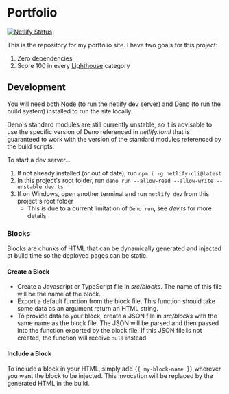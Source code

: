# Portfolio

[![Netlify Status](https://api.netlify.com/api/v1/badges/1c740dd0-2db1-475f-b7cd-af9ab81a7bf6/deploy-status)](https://app.netlify.com/sites/dev-nicolaos/deploys)

This is the repository for my portfolio site. I have two goals for this project:

1. Zero dependencies
2. Score 100 in every [Lighthouse](https://developers.google.com/web/tools/lighthouse/) category

## Development

You will need both [Node](https://nodejs.org/) (to run the netlify dev server) and [Deno](https://deno.land/) (to run the build system) installed to run the site locally.

Deno's standard modules are still currently unstable, so it is advisable to use the specific version of Deno referenced in _netlify.toml_ that is guaranteed to work with the version of the standard modules referenced by the build scripts.

To start a dev server...

1. If not already installed (or out of date), run `npm i -g netlify-cli@latest`
2. In this project's root folder, run `deno run --allow-read --allow-write --unstable dev.ts`
3. If on Windows, open another terminal and run `netlify dev` from this project's root folder
    - This is due to a current limitation of `Deno.run`, see _dev.ts_ for more details

### Blocks

Blocks are chunks of HTML that can be dynamically generated and injected at build time so the deployed pages can be static.

#### Create a Block

- Create a Javascript or TypeScript file in _src/blocks_. The name of this file will be the name of the block.
- Export a default function from the block file. This function should take some data as an argument return an HTML string.
- To provide data to your block, create a JSON file in _src/blocks_ with the same name as the block file. The JSON will be parsed and then passed into the function exported by the block file. If this JSON file is not created, the function will receive `null` instead.

#### Include a Block

To include a block in your HTML, simply add `{{ my-block-name }}` wherever you want the block to be injected. This invocation will be replaced by the generated HTML in the build.

